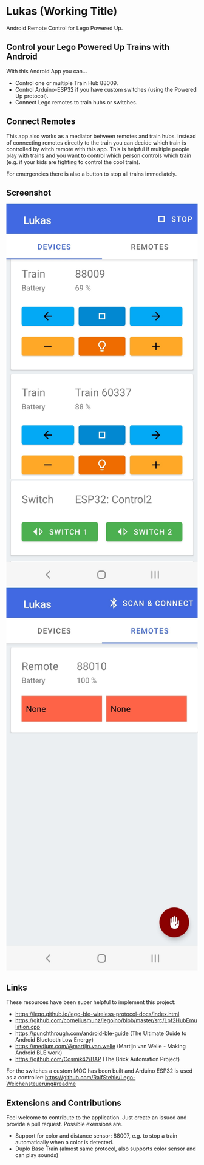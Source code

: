 # Lukas (Working Title)

Android Remote Control for Lego Powered Up.

## Control your Lego Powered Up Trains with Android

With this Android App you can...

* Control one or multiple Train Hub 88009.
* Control Arduino-ESP32 if you have custom switches (using the Powered Up protocol).
* Connect Lego remotes to train hubs or switches.

## Connect Remotes

This app also works as a mediator between remotes and train hubs. Instead of connecting remotes directly to the train you can decide which train is controlled by witch remote with this app. This is helpful if multiple people play with trains and you want to control which person controls which train (e.g. if your kids are fighting to control the cool train).

For emergencies there is also a button to stop all trains immediately.

## Screenshot

![](https://github.com/RalfStehle/Lukas/blob/main/Screenshot_Devices.jpg)
![](https://github.com/RalfStehle/Lukas/blob/main/Screenshot_Remotes.jpg)

## Links

These resources have been super helpful to implement this project:

* https://lego.github.io/lego-ble-wireless-protocol-docs/index.html
* https://github.com/corneliusmunz/legoino/blob/master/src/Lpf2HubEmulation.cpp
* https://punchthrough.com/android-ble-guide (The Ultimate Guide to Android Bluetooth Low Energy)
* https://medium.com/@martijn.van.welie (Martijn van Welie - Making Android BLE work)
* https://github.com/Cosmik42/BAP (The Brick Automation Project)

For the switches a custom MOC has been built and Arduino ESP32 is used as a controller: https://github.com/RalfStehle/Lego-Weichensteuerung#readme

## Extensions and Contributions

Feel welcome to contribute to the application. Just create an issued and provide a pull request. Possible exensions are.

* Support for color and distance sensor: 88007, e.g. to stop a train automatically when a color is detected.
* Duplo Base Train (almost same protocol, also supports color sensor and can play sounds)
